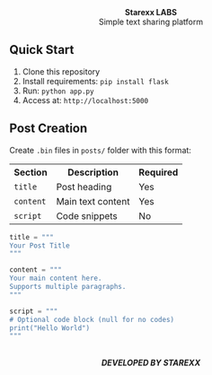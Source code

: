 <div align="center">
<b>Starexx LABS</b><br>
Simple text sharing platform  

</div>

## Quick Start

1. Clone this repository  
2. Install requirements: `pip install flask`  
3. Run: `python app.py`  
4. Access at: `http://localhost:5000`

## Post Creation

Create `.bin` files in `posts/` folder with this format:

<table>
  <tr>
    <th>Section</th>
    <th>Description</th>
    <th>Required</th>
  </tr>
  <tr>
    <td><code>title</code></td>
    <td>Post heading</td>
    <td>Yes</td>
  </tr>
  <tr>
    <td><code>content</code></td>
    <td>Main text content</td>
    <td>Yes</td>
  </tr>
  <tr>
    <td><code>script</code></td>
    <td>Code snippets</td>
    <td>No</td>
  </tr>
</table>

```python
title = """
Your Post Title
"""

content = """
Your main content here.
Supports multiple paragraphs.
"""

script = """
# Optional code block (null for no codes)
print("Hello World")
"""
```

<div align="center">

<br><b><i>DEVELOPED BY STAREXX

</div>
